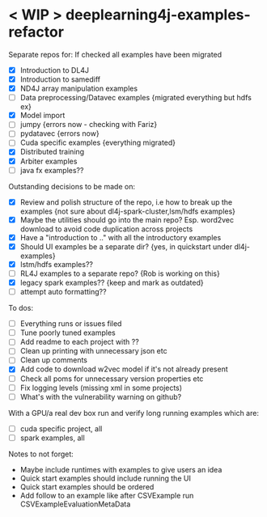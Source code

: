 # < WIP > deeplearning4j-examples-refactor

Separate repos for:
If checked all examples have been migrated
- [X] Introduction to DL4J
- [X] Introduction to samediff
- [X] ND4J array manipulation examples
- [ ] Data preprocessing/Datavec examples {migrated everything but hdfs ex}
- [X] Model import
- [ ] jumpy {errors now - checking with Fariz}
- [ ] pydatavec {errors now}
- [ ] Cuda specific examples {everything migrated}
- [X] Distributed training
- [X] Arbiter examples
- [ ] java fx examples??

Outstanding decisions to be made on:
- [X] Review and polish structure of the repo, i.e how to break up the examples
	{not sure about dl4j-spark-cluster,lsm/hdfs examples}
- [X] Maybe the utilities should go into the main repo? Esp. word2vec download to avoid code duplication across projects
- [X] Have a "introduction to .." with all the introductory examples
- [X] Should UI examples be a separate dir?
	{yes, in quickstart under dl4j-examples}
- [X] lstm/hdfs examples??
- [ ] RL4J examples to a separate repo?
	{Rob is working on this}
- [X] legacy spark examples??
	{keep and mark as outdated}
- [ ] attempt auto formatting??

To dos: 
- [ ] Everything runs or issues filed
- [ ] Tune poorly tuned examples
- [ ] Add readme to each project with ??
- [ ] Clean up printing with unnecessary json etc
- [ ] Clean up comments
- [X] Add code to download w2vec model if it's not already present
- [ ] Check all poms for unnecessary version properties etc
- [ ] Fix logging levels (missing xml in some projects)
- [ ] What's with the vulnerability warning on github?

With a GPU/a real dev box run and verify long running examples which are:
- [ ] cuda specific project, all
- [ ] spark examples, all

Notes to not forget:
- Maybe include runtimes with examples to give users an idea
- Quick start examples should include running the UI
- Quick start examples should be ordered
- Add follow to an example like after CSVExample run CSVExampleEvaluationMetaData
